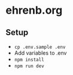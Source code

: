 # ehrenb.org

## Setup
* `cp .env.sample .env`
* Add variables to .env
* `npm install`
* `npm run dev`
